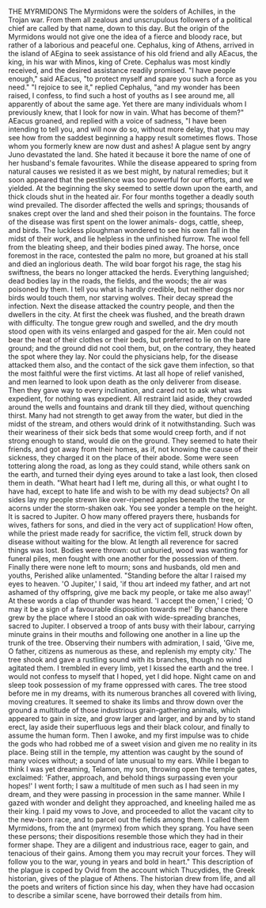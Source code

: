 THE MYRMIDONS
  The Myrmidons were the solders of Achilles, in the Trojan war.
  From them all zealous and unscrupulous followers of a political
  chief are called by that name, down to this day. But the origin of the
  Myrmidons would not give one the idea of a fierce and bloody race, but
  rather of a laborious and peaceful one.
  Cephalus, king of Athens, arrived in the island of AEgina to seek
  assistance of his old friend and ally AEacus, the king, in his war
  with Minos, king of Crete. Cephalus was most kindly received, and
  the desired assistance readily promised. "I have people enough,"
  said AEacus, "to protect myself and spare you such a force as you
  need." "I rejoice to see it," replied Cephalus, "and my wonder has
  been raised, I confess, to find such a host of youths as I see
  around me, all apparently of about the same age. Yet there are many
  individuals whom I previously knew, that I look for now in vain.
  What has become of them?" AEacus groaned, and replied with a voice
  of sadness, "I have been intending to tell you, and will now do so,
  without more delay, that you may see how from the saddest beginning
  a happy result sometimes flows. Those whom you formerly knew are now
  dust and ashes! A plague sent by angry Juno devastated the land. She
  hated it because it bore the name of one of her husband's female
  favourites. While the disease appeared to spring from natural causes
  we resisted it as we best might, by natural remedies; but it soon
  appeared that the pestilence was too powerful for our efforts, and
  we yielded. At the beginning the sky seemed to settle down upon the
  earth, and thick clouds shut in the heated air. For four months
  together a deadly south wind prevailed. The disorder affected the
  wells and springs; thousands of snakes crept over the land and shed
  their poison in the fountains. The force of the disease was first
  spent on the lower animals- dogs, cattle, sheep, and birds. The
  luckless ploughman wondered to see his oxen fall in the midst of their
  work, and lie helpless in the unfinished furrow. The wool fell from
  the bleating sheep, and their bodies pined away. The horse, once
  foremost in the race, contested the palm no more, but groaned at his
  stall and died an inglorious death. The wild boar forgot his rage, the
  stag his swiftness, the bears no longer attacked the herds. Everything
  languished; dead bodies lay in the roads, the fields, and the woods;
  the air was poisoned by them. I tell you what is hardly credible,
  but neither dogs nor birds would touch them, nor starving wolves.
  Their decay spread the infection. Next the disease attacked the
  country people, and then the dwellers in the city. At first the
  cheek was flushed, and the breath drawn with difficulty. The tongue
  grew rough and swelled, and the dry mouth stood open with its veins
  enlarged and gasped for the air. Men could not bear the heat of
  their clothes or their beds, but preferred to lie on the bare
  ground; and the ground did not cool them, but, on the contrary, they
  heated the spot where they lay. Nor could the physicians help, for the
  disease attacked them also, and the contact of the sick gave them
  infection, so that the most faithful were the first victims. At last
  all hope of relief vanished, and men learned to look upon death as the
  only deliverer from disease. Then they gave way to every
  inclination, and cared not to ask what was expedient, for nothing
  was expedient. All restraint laid aside, they crowded around the wells
  and fountains and drank till they died, without quenching thirst. Many
  had not strength to get away from the water, but died in the midst
  of the stream, and others would drink of it notwithstanding. Such
  was their weariness of their sick beds that some would creep forth,
  and if not strong enough to stand, would die on the ground. They
  seemed to hate their friends, and got away from their homes, as if,
  not knowing the cause of their sickness, they charged it on the
  place of their abode. Some were seen tottering along the road, as long
  as they could stand, while others sank on the earth, and turned
  their dying eyes around to take a last look, then closed them in
  death.
  "What heart had I left me, during all this, or what ought I to
  have had, except to hate life and wish to be with my dead subjects? On
  all sides lay my people strewn like over-ripened apples beneath the
  tree, or acorns under the storm-shaken oak. You see yonder a temple on
  the height. It is sacred to Jupiter. O how many offered prayers there,
  husbands for wives, fathers for sons, and died in the very act of
  supplication! How often, while the priest made ready for sacrifice,
  the victim fell, struck down by disease without waiting for the
  blow. At length all reverence for sacred things was lost. Bodies
  were thrown: out unburied, wood was wanting for funeral piles, men
  fought with one another for the possession of them. Finally there were
  none left to mourn; sons and husbands, old men and youths, Perished
  alike unlamented.
  "Standing before the altar I raised my eyes to heaven. 'O
  Jupiter,' I said, 'if thou art indeed my father, and art not ashamed
  of thy offspring, give me back my people, or take me also away!' At
  these words a clap of thunder was heard. 'I accept the omen,' I cried;
  'O may it be a sign of a favourable disposition towards me!' By chance
  there grew by the place where I stood an oak with wide-spreading
  branches, sacred to Jupiter. I observed a troop of ants busy with
  their labour, carrying minute grains in their mouths and following one
  another in a line up the trunk of the tree. Observing their numbers
  with admiration, I said, 'Give me, O father, citizens as numerous as
  these, and replenish my empty city.' The tree shook and gave a
  rustling sound with its branches, though no wind agitated them. I
  trembled in every limb, yet I kissed the earth and the tree. I would
  not confess to myself that I hoped, yet I did hope. Night came on
  and sleep took possession of my frame oppressed with cares. The tree
  stood before me in my dreams, with its numerous branches all covered
  with living, moving creatures. It seemed to shake its limbs and
  throw down over the ground a multitude of those industrious
  grain-gathering animals, which appeared to gain in size, and grow
  larger and larger, and by and by to stand erect, lay aside their
  superfluous legs and their black colour, and finally to assume the
  human form. Then I awoke, and my first impulse was to chide the gods
  who had robbed me of a sweet vision and given me no reality in its
  place. Being still in the temple, my attention was caught by the sound
  of many voices without; a sound of late unusual to my ears. While I
  began to think I was yet dreaming, Telamon, my son, throwing open
  the temple gates, exclaimed: 'Father, approach, and behold things
  surpassing even your hopes!' I went forth; I saw a multitude of men
  such as I had seen in my dream, and they were passing in procession in
  the same manner. While I gazed with wonder and delight they
  approached, and kneeling hailed me as their king. I paid my vows to
  Jove, and proceeded to allot the vacant city to the new-born race, and
  to parcel out the fields among them. I called them Myrmidons, from the
  ant (myrmex) from which they sprang. You have seen these persons;
  their dispositions resemble those which they had in their former
  shape. They are a diligent and industrious race, eager to gain, and
  tenacious of their gains. Among them you may recruit your forces. They
  will follow you to the war, young in years and bold in heart."
  This description of the plague is coped by Ovid from the account
  which Thucydides, the Greek historian, gives of the plague of
  Athens. The historian drew from life, and all the poets and writers of
  fiction since his day, when they have had occasion to describe a
  similar scene, have borrowed their details from him.